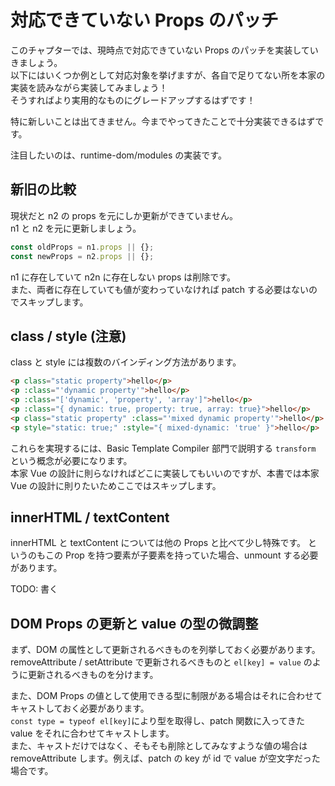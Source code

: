 # 対応できていない Props のパッチ

このチャプターでは、現時点で対応できていない Props のパッチを実装していきましょう。  
以下にはいくつか例として対応対象を挙げますが、各自で足りてない所を本家の実装を読みながら実装してみましょう！  
そうすればより実用的なものにグレードアップするはずです！

特に新しいことは出てきません。今までやってきたことで十分実装できるはずです。

注目したいのは、runtime-dom/modules の実装です。

## 新旧の比較

現状だと n2 の props を元にしか更新ができていません。  
n1 と n2 を元に更新しましょう。

```ts
const oldProps = n1.props || {};
const newProps = n2.props || {};
```

n1 に存在していて n2n に存在しない props は削除です。  
また、両者に存在していても値が変わっていなければ patch する必要はないのでスキップします。

## class / style (注意)

class と style には複数のバインディング方法があります。

```html
<p class="static property">hello</p>
<p :class="'dynamic property'">hello</p>
<p :class="['dynamic', 'property', 'array']">hello</p>
<p :class="{ dynamic: true, property: true, array: true}">hello</p>
<p class="static property" :class="'mixed dynamic property'">hello</p>
<p style="static: true;" :style="{ mixed-dynamic: 'true' }">hello</p>
```

これらを実現するには、Basic Template Compiler 部門で説明する `transform` という概念が必要になります。  
本家 Vue の設計に則らなければどこに実装してもいいのですが、本書では本家 Vue の設計に則りたいためここではスキップします。

## innerHTML / textContent

innerHTML と textContent については他の Props と比べて少し特殊です。
というのもこの Prop を持つ要素が子要素を持っていた場合、unmount する必要があります。

TODO: 書く

<!-- 以下の例を見てみましょう。

```ts
const Child = {
  setup() {
    return () => h("span", {}, "initial message");
  },
};

const App = {
  setup() {
    const message = ref(undefined);

    return () =>
      h("div", [
        h("p", { innerHTML: message.value }, [Child]),
        h(
          "button",
          {
            onClick: () => {
              message.value = "hello";
            },
          },
          "update"
        ),
      ]);
  },
};

export default App;
```

初回レンダリング時は message は undefined なので、innerHTML には特に何もセットされず、Child コンポーネントがマウントされます。

ボタンをクリックすると innerHTML に `"hello"` が入ることになるのですが、この時、既にマウントされている Child コンポーネントはアンマウントする必要があります。

これは textContent にも同じことが言えます。

最近の Vue でこのコードを試してもらえればわかるのですが、innerHTML と textContent を props としてもつ要素が子要素を持つこと
なので、あまり考える必要はないっちゃないのですが、一応 unmount するように実装しましょう。 -->

## DOM Props の更新と value の型の微調整

まず、DOM の属性として更新されるべきものを列挙しておく必要があります。
removeAttribute / setAttribute で更新されるべきものと `el[key] = value` のように更新されるべきものを分けます。

また、DOM Props の値として使用できる型に制限がある場合はそれに合わせてキャストしておく必要があります。  
`const type = typeof el[key]`により型を取得し、patch 関数に入ってきた value をそれに合わせてキャストします。  
また、キャストだけではなく、そもそも削除としてみなすような値の場合は removeAttribute します。例えば、patch の key が id で value が空文字だった場合です。
